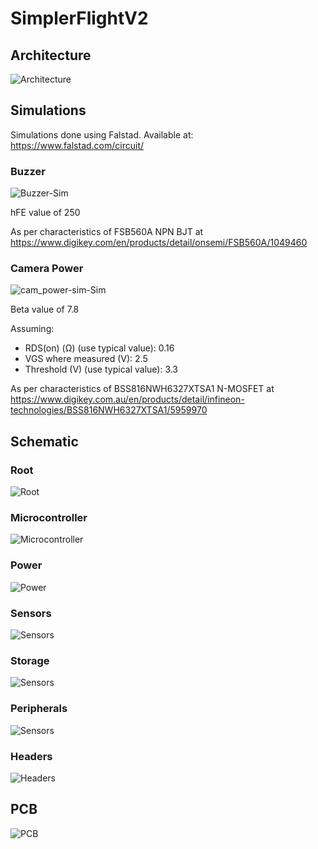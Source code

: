 # SimplerFlightV2

## Architecture
![Architecture](https://github.com/elenajusto/SimplerFlightV2/blob/main/Images/architecture.png)

## Simulations
Simulations done using Falstad. Available at: https://www.falstad.com/circuit/

### Buzzer
![Buzzer-Sim](https://github.com/elenajusto/SimplerFlightV2/blob/main/Images/buzzer-sim.png)

hFE value of 250 

As per characteristics of FSB560A NPN BJT at https://www.digikey.com/en/products/detail/onsemi/FSB560A/1049460

### Camera Power
![cam_power-sim-Sim](https://github.com/elenajusto/SimplerFlightV2/blob/main/Images/cam_power-sim.png)

Beta value of 7.8

Assuming:
- RDS(on) (Ω) (use typical value): 0.16
- VGS where measured (V): 2.5
- Threshold (V) (use typical value): 3.3

As per characteristics of BSS816NWH6327XTSA1 N-MOSFET at https://www.digikey.com.au/en/products/detail/infineon-technologies/BSS816NWH6327XTSA1/5959970

## Schematic

### Root
![Root](https://github.com/elenajusto/SimplerFlightV2/blob/main/Images/root.png)

### Microcontroller
![Microcontroller](https://github.com/elenajusto/SimplerFlightV2/blob/main/Images/mcu.png)

### Power
![Power](https://github.com/elenajusto/SimplerFlightV2/blob/main/Images/power.png)

### Sensors
![Sensors](https://github.com/elenajusto/SimplerFlightV2/blob/main/Images/sensors.png)

### Storage
![Sensors](https://github.com/elenajusto/SimplerFlightV2/blob/main/Images/storage.png)

### Peripherals
![Sensors](https://github.com/elenajusto/SimplerFlightV2/blob/main/Images/peripherals.png)

### Headers
![Headers](https://github.com/elenajusto/SimplerFlightV2/blob/main/Images/headers.png)

## PCB
![PCB](https://github.com/elenajusto/SimplerFlightV2/blob/main/Images/pcb.png)